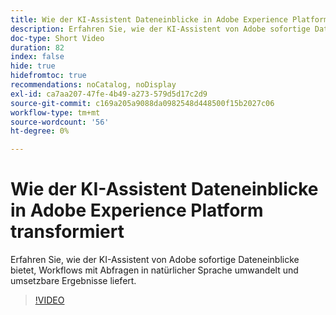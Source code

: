 ```yaml
---
title: Wie der KI-Assistent Dateneinblicke in Adobe Experience Platform transformiert
description: Erfahren Sie, wie der KI-Assistent von Adobe sofortige Dateneinblicke bietet, Workflows mit Abfragen in natürlicher Sprache umwandelt und umsetzbare Ergebnisse liefert.
doc-type: Short Video
duration: 82
index: false
hide: true
hidefromtoc: true
recommendations: noCatalog, noDisplay
exl-id: ca7aa207-47fe-4b49-a273-579d5d17c2d9
source-git-commit: c169a205a9088da0982548d448500f15b2027c06
workflow-type: tm+mt
source-wordcount: '56'
ht-degree: 0%

---
```


# Wie der KI-Assistent Dateneinblicke in Adobe Experience Platform transformiert

Erfahren Sie, wie der KI-Assistent von Adobe sofortige Dateneinblicke bietet, Workflows mit Abfragen in natürlicher Sprache umwandelt und umsetzbare Ergebnisse liefert.

<!-- 72_S653_3442539_81_how-ai-assistant-transforms-data-insights-in-adobe-experience-platform -->
>[!VIDEO](https://video.tv.adobe.com/v/3458305/?learn=on&enablevpops=true)
